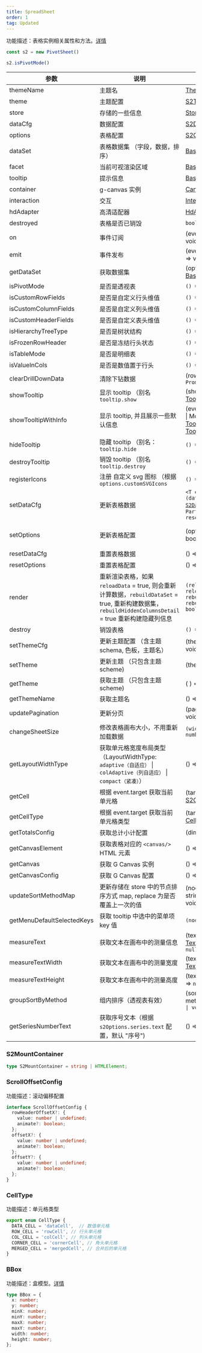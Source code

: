 ```yaml
---
title: SpreadSheet
order: 1
tag: Updated
---
```


功能描述：表格实例相关属性和方法。[详情](https://github.com/antvis/S2/blob/next/packages/s2-core/src/sheet-type/spread-sheet.ts)

```ts
const s2 = new PivotSheet()

s2.isPivotMode()
```

| 参数 | 说明                                                                                                                     | 类型 | 版本 |
| --- |------------------------------------------------------------------------------------------------------------------------| --- |----|
| themeName | 主题名                                                                                                                | [ThemeName](/api/general/s2-theme#themename)  |  |
| theme | 主题配置                                                                                                                   | [S2Theme](/api/general/s2-theme) |    |
| store | 存储的一些信息                                                                                                                | [Store](/api/basic-class/store) |    |
| dataCfg | 数据配置                                                                                                                   | [S2DataConfig](/api/general/s2-data-config) |    |
| options | 表格配置                                                                                                                   | [S2Options](/api/general/s2-options) |    |
| dataSet | 表格数据集 （字段，数据，排序）                                                                                                       | [BaseDataSet](/api/basic-class/base-data-set) |    |
| facet | 当前可视渲染区域                                                                                                               | [BaseFacet](/api/basic-class/base-facet) |    |
| tooltip | 提示信息                                                                                                                | [BaseTooltip](/api/basic-class/base-tooltip) |    |
| container | g-canvas 实例                                                                                                            | [Canvas](https://g.antv.antgroup.com/api/renderer/canvas) |    |
| interaction | 交互                                                                                                                     |  [Interaction](/zh/docs/api/basic-class/interaction) |    |
| hdAdapter | 高清适配器                                                                                                                   | [HdAdapter](https://github.com/antvis/S2/blob/next/packages/s2-core/src/ui/hd-adapter/index.ts) |    |
| destroyed | 表格是否已销毁                                                                                                                   | `boolean` |    |
| on | 事件订阅                                                                                                                   | (event: [S2Event](/manual/advanced/interaction/basic), listener: () => void) => void |    |
| emit | 事件发布                                                                                                                   | (event: [S2Event](/manual/advanced/interaction/basic), ...args: any[]) => void |    |
| getDataSet | 获取数据集                                                                                                                  | (options: [S2Options](/api/general/s2-options)) => [BaseDataSet](/api/basic-class/base-data-set) |    |
| isPivotMode | 是否是透视表                                                                                                                 | `() => boolean` |    |
| isCustomRowFields | 是否是自定义行头维值                                                                                                                 | `() => boolean` |    |
| isCustomColumnFields | 是否是自定义列头维值                                                                                                                 | `() => boolean` |    |
| isCustomHeaderFields | 是否是自定义表头维值                                                                                                                 | `() => boolean` |    |
| isHierarchyTreeType | 是否是树状结构                                                                                                                | `() => boolean` |    |
| isFrozenRowHeader | 是否是冻结行头状态                                                                                                              | `() => boolean` |    |
| isTableMode | 是否是明细表                                                                                                                 | `() => boolean` |    |
| isValueInCols | 是否是数值置于行头                                                                                                              | `() => boolean` |    |
| clearDrillDownData | 清除下钻数据  | (rowNodeId?: `string`) => `Promise<void>` |    |
| showTooltip | 显示 tooltip   （别名 `tooltip.show`   | (showOptions: [TooltipShowOptions](/api/common/custom-tooltip)) => void |    |
| showTooltipWithInfo | 显示 tooltip, 并且展示一些默认信息    | (event: [FederatedPointerEvent](https://g.antv.antgroup.com/api/event/event-object) \| MouseEvent, data: [TooltipData[]](/api/common/custom-tooltip), options?: [TooltipOptions](/api/common/custom-tooltip)) => void |
| hideTooltip | 隐藏 tooltip （别名：`tooltip.hide`   | `() => void` |    |
| destroyTooltip | 销毁 tooltip     （别名 `tooltip.destroy`   | `() => void` |    |
| registerIcons | 注册 自定义 svg 图标 （根据 `options.customSVGIcons`   | `() => void` |    |
| setDataCfg | 更新表格数据       | `<T extends boolean = false>(dataCfg: T extends true ?` [`S2DataConfig`](/api/general/s2-data-config) `: Partial<`[`S2DataConfig`](/api/general/s2-data-config)`>, reset?: T) => void` | `reset` 参数需在 `@antv/s2^1.34.0`版本使用  |
| setOptions | 更新表格配置                                                                                                                 | (options: [S2Options](/api/general/s2-options), reset?: boolean) => void |  `reset` 参数需在 `@antv/s2^1.34.0`版本使用  |
| resetDataCfg | 重置表格数据                                                                                                                 | () => void | |
| resetOptions | 重置表格配置                                                                                                                 | () => void |   |
| render | 重新渲染表格，如果 `reloadData` = true, 则会重新计算数据，`rebuildDataSet` = true, 重新构建数据集，`rebuildHiddenColumnsDetail` = true 重新构建隐藏列信息 | `(reloadData?: boolean \| { reloadData?: boolean, rebuildDataSet?: boolean; rebuildHiddenColumnsDetail?: boolean }) => Promise<void>` |    |
| destroy | 销毁表格                                                                                                                   | `() => void` |    |
| setThemeCfg | 更新主题配置 （含主题 schema, 色板，主题名）                                                                                            | (themeCfg: [ThemeCfg](/api/general/s2-theme/#themecfg)) => void |    |
| setTheme | 更新主题 （只包含主题 scheme)                                                                                                    | (theme: [S2Theme](/api/general/s2-theme/#s2theme)) => void |    |
| getTheme | 获取主题 （只包含主题 scheme)                                                                                                    | ( ) => [S2Theme](/api/general/s2-theme/#s2theme) |    |
| getThemeName | 获取主题名                                                                                                    | () => [ThemeName](/api/general/s2-theme#themename) |    |
| updatePagination | 更新分页                                                                                                                   | (pagination: [Pagination](/api/general/s2-options#pagination)) => void |    |
| changeSheetSize  | 修改表格画布大小，不用重新加载数据                                                                                                      | `(width?: number, height?: number) => void` |    |
| getLayoutWidthType | 获取单元格宽度布局类型（LayoutWidthType: `adaptive（自适应）` \| `colAdaptive（列自适应）` \| `compact（紧凑）`） | () => `LayoutWidthType`|    |
| getCell | 根据 event.target 获取当前 单元格                                                                                               | (target: [EventTarget](https://developer.mozilla.org/zh-CN/docs/Web/API/Event/target)) => [S2CellType](/api/basic-class/base-cell#s2celltype) |    |
| getCellType | 根据 event.target 获取当前 单元格类型                                                                                             | (target: [EventTarget](https://developer.mozilla.org/zh-CN/docs/Web/API/Event/target)) => [CellType](/api/basic-class/base-cell#celltypes) |    |
| getTotalsConfig | 获取总计小计配置                                                                                                               | (dimension: string) => [Total](/api/general/s2-options#totals) |    |
| getCanvasElement | 获取表格对应的 `<canvas/>` HTML 元素                                                                                            | () => [HTMLCanvasElement](https://developer.mozilla.org/zh-CN/docs/Web/API/HTMLCanvasElement) |    |
| getCanvas | 获取 G Canvas 实例                                                                                           | () => [Canvas](https://g.antv.antgroup.com/api/renderer/canvas) |    |
| getCanvasConfig | 获取 G Canvas 配置                                                                                           | () => Partial<[CanvasConfig](https://g.antv.antgroup.com/api/canvas/options)> |    |
| updateSortMethodMap | 更新存储在 store 中的节点排序方式 map, replace 为是否覆盖上一次的值                                                                           | (nodeId: string, sortMethod: string, replace?: boolean) => void |    |
| getMenuDefaultSelectedKeys | 获取 tooltip 中选中的菜单项 key 值 | `(nodeId: string) => string[]` |    |
| measureText | 获取文本在画布中的测量信息  | (text: `string`, font: [TextTheme](/api/general/s2-theme#texttheme)) => [TextMetrics](https://developer.mozilla.org/zh-CN/docs/Web/API/TextMetrics) \| `null` |    |
| measureTextWidth | 获取文本在画布中的测量宽度   | (text: `string`, font: [TextTheme](/api/general/s2-theme#texttheme)) => `number` \| `null` |    |
| measureTextHeight |  获取文本在画布中的测量高度 | (text:`string`, font: [TextTheme](/api/general/s2-theme#texttheme)) => `number` \| `null` |    |
| groupSortByMethod | 组内排序（透视表有效）  | (sortMethod: `'asc' \| 'desc'`, meta: [Node](/api/basic-class/node)) => `Promise<void> \| void`  |    |
| getSeriesNumberText | 获取序号文本（根据 `s2Options.series.text` 配置，默认 "序号")  | () => string  |    |

### S2MountContainer

```ts
type S2MountContainer = string | HTMLElement;
```

### ScrollOffsetConfig

功能描述：滚动偏移配置

```ts
interface ScrollOffsetConfig {
  rowHeaderOffsetX?: {
    value: number | undefined;
    animate?: boolean;
  };
  offsetX?: {
    value: number | undefined;
    animate?: boolean;
  };
  offsetY?: {
    value: number | undefined;
    animate?: boolean;
  };
}
```

### CellType

功能描述：单元格类型

```ts
export enum CellType {
  DATA_CELL = 'dataCell',  // 数值单元格
  ROW_CELL = 'rowCell', // 行头单元格
  COL_CELL = 'colCell', // 列头单元格
  CORNER_CELL = 'cornerCell', // 角头单元格
  MERGED_CELL = 'mergedCell', // 合并后的单元格
}
```

### BBox

功能描述：盒模型。[详情](/api/basic-class/base-bbox)

```ts
type BBox = {
  x: number;
  y: number;
  minX: number;
  minY: number;
  maxX: number;
  maxY: number;
  width: number;
  height: number;
};
```
